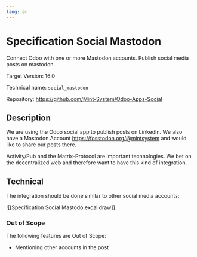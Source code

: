```yaml
---
lang: en
---
```


# Specification Social Mastodon

Connect Odoo with one or more Mastodon accounts. Publish social media posts on mastodon.

Target Version: 16.0

Technical name: `social_mastodon`

Repository: <https://github.com/Mint-System/Odoo-Apps-Social>

## Description

We are using the Odoo social app to publish posts on LinkedIn. We also have a Mastodon Account <https://fosstodon.org/@mintsystem> and would like to share our posts there.

Activity/Pub and the Matrix-Protocol are important technologies. We bet on the decentralized web and therefore want to have this kind of integration.

## Technical

The integration should be done similar to other social media accounts:

![[Specification Social Mastodo.excalidraw]]

### Out of Scope

The following features are Out of Scope:

- Mentioning other accounts in the post